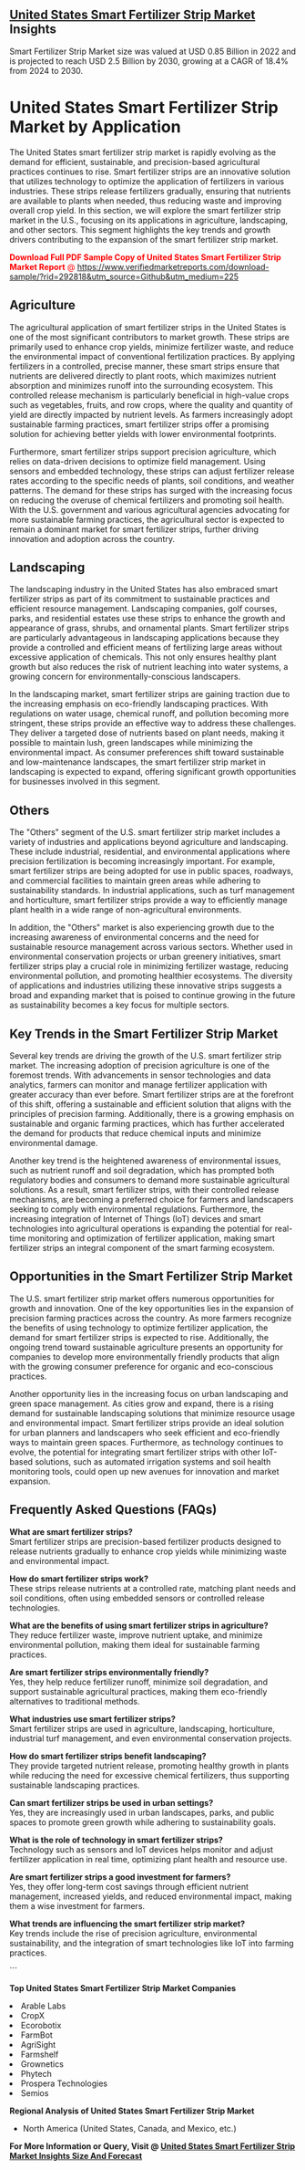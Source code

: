 <h2><a href="https://www.verifiedmarketreports.com/download-sample/?rid=292818&amp;utm_source=Github&amp;utm_medium=225" target="_blank">United States Smart Fertilizer Strip Market</a> Insights</h2><p>Smart Fertilizer Strip Market size was valued at USD 0.85 Billion in 2022 and is projected to reach USD 2.5 Billion by 2030, growing at a CAGR of 18.4% from 2024 to 2030.</p><p> <h1>United States Smart Fertilizer Strip Market by Application</h1> <p>The United States smart fertilizer strip market is rapidly evolving as the demand for efficient, sustainable, and precision-based agricultural practices continues to rise. Smart fertilizer strips are an innovative solution that utilizes technology to optimize the application of fertilizers in various industries. These strips release fertilizers gradually, ensuring that nutrients are available to plants when needed, thus reducing waste and improving overall crop yield. In this section, we will explore the smart fertilizer strip market in the U.S., focusing on its applications in agriculture, landscaping, and other sectors. This segment highlights the key trends and growth drivers contributing to the expansion of the smart fertilizer strip market.</p> <p><p><span class=""><span style="color: #ff0000;"><strong>Download Full PDF Sample Copy of United States Smart Fertilizer Strip Market Report</strong> @ </span><a href="https://www.verifiedmarketreports.com/download-sample/?rid=292818&amp;utm_source=Github&amp;utm_medium=225" target="_blank">https://www.verifiedmarketreports.com/download-sample/?rid=292818&amp;utm_source=Github&amp;utm_medium=225</a></span></p></p> <h2>Agriculture</h2> <p>The agricultural application of smart fertilizer strips in the United States is one of the most significant contributors to market growth. These strips are primarily used to enhance crop yields, minimize fertilizer waste, and reduce the environmental impact of conventional fertilization practices. By applying fertilizers in a controlled, precise manner, these smart strips ensure that nutrients are delivered directly to plant roots, which maximizes nutrient absorption and minimizes runoff into the surrounding ecosystem. This controlled release mechanism is particularly beneficial in high-value crops such as vegetables, fruits, and row crops, where the quality and quantity of yield are directly impacted by nutrient levels. As farmers increasingly adopt sustainable farming practices, smart fertilizer strips offer a promising solution for achieving better yields with lower environmental footprints.</p> <p>Furthermore, smart fertilizer strips support precision agriculture, which relies on data-driven decisions to optimize field management. Using sensors and embedded technology, these strips can adjust fertilizer release rates according to the specific needs of plants, soil conditions, and weather patterns. The demand for these strips has surged with the increasing focus on reducing the overuse of chemical fertilizers and promoting soil health. With the U.S. government and various agricultural agencies advocating for more sustainable farming practices, the agricultural sector is expected to remain a dominant market for smart fertilizer strips, further driving innovation and adoption across the country.</p> <h2>Landscaping</h2> <p>The landscaping industry in the United States has also embraced smart fertilizer strips as part of its commitment to sustainable practices and efficient resource management. Landscaping companies, golf courses, parks, and residential estates use these strips to enhance the growth and appearance of grass, shrubs, and ornamental plants. Smart fertilizer strips are particularly advantageous in landscaping applications because they provide a controlled and efficient means of fertilizing large areas without excessive application of chemicals. This not only ensures healthy plant growth but also reduces the risk of nutrient leaching into water systems, a growing concern for environmentally-conscious landscapers.</p> <p>In the landscaping market, smart fertilizer strips are gaining traction due to the increasing emphasis on eco-friendly landscaping practices. With regulations on water usage, chemical runoff, and pollution becoming more stringent, these strips provide an effective way to address these challenges. They deliver a targeted dose of nutrients based on plant needs, making it possible to maintain lush, green landscapes while minimizing the environmental impact. As consumer preferences shift toward sustainable and low-maintenance landscapes, the smart fertilizer strip market in landscaping is expected to expand, offering significant growth opportunities for businesses involved in this segment.</p> <h2>Others</h2> <p>The "Others" segment of the U.S. smart fertilizer strip market includes a variety of industries and applications beyond agriculture and landscaping. These include industrial, residential, and environmental applications where precision fertilization is becoming increasingly important. For example, smart fertilizer strips are being adopted for use in public spaces, roadways, and commercial facilities to maintain green areas while adhering to sustainability standards. In industrial applications, such as turf management and horticulture, smart fertilizer strips provide a way to efficiently manage plant health in a wide range of non-agricultural environments.</p> <p>In addition, the "Others" market is also experiencing growth due to the increasing awareness of environmental concerns and the need for sustainable resource management across various sectors. Whether used in environmental conservation projects or urban greenery initiatives, smart fertilizer strips play a crucial role in minimizing fertilizer wastage, reducing environmental pollution, and promoting healthier ecosystems. The diversity of applications and industries utilizing these innovative strips suggests a broad and expanding market that is poised to continue growing in the future as sustainability becomes a key focus for multiple sectors.</p> <h2>Key Trends in the Smart Fertilizer Strip Market</h2> <p>Several key trends are driving the growth of the U.S. smart fertilizer strip market. The increasing adoption of precision agriculture is one of the foremost trends. With advancements in sensor technologies and data analytics, farmers can monitor and manage fertilizer application with greater accuracy than ever before. Smart fertilizer strips are at the forefront of this shift, offering a sustainable and efficient solution that aligns with the principles of precision farming. Additionally, there is a growing emphasis on sustainable and organic farming practices, which has further accelerated the demand for products that reduce chemical inputs and minimize environmental damage.</p> <p>Another key trend is the heightened awareness of environmental issues, such as nutrient runoff and soil degradation, which has prompted both regulatory bodies and consumers to demand more sustainable agricultural solutions. As a result, smart fertilizer strips, with their controlled release mechanisms, are becoming a preferred choice for farmers and landscapers seeking to comply with environmental regulations. Furthermore, the increasing integration of Internet of Things (IoT) devices and smart technologies into agricultural operations is expanding the potential for real-time monitoring and optimization of fertilizer application, making smart fertilizer strips an integral component of the smart farming ecosystem.</p> <h2>Opportunities in the Smart Fertilizer Strip Market</h2> <p>The U.S. smart fertilizer strip market offers numerous opportunities for growth and innovation. One of the key opportunities lies in the expansion of precision farming practices across the country. As more farmers recognize the benefits of using technology to optimize fertilizer application, the demand for smart fertilizer strips is expected to rise. Additionally, the ongoing trend toward sustainable agriculture presents an opportunity for companies to develop more environmentally friendly products that align with the growing consumer preference for organic and eco-conscious practices.</p> <p>Another opportunity lies in the increasing focus on urban landscaping and green space management. As cities grow and expand, there is a rising demand for sustainable landscaping solutions that minimize resource usage and environmental impact. Smart fertilizer strips provide an ideal solution for urban planners and landscapers who seek efficient and eco-friendly ways to maintain green spaces. Furthermore, as technology continues to evolve, the potential for integrating smart fertilizer strips with other IoT-based solutions, such as automated irrigation systems and soil health monitoring tools, could open up new avenues for innovation and market expansion.</p> <h2>Frequently Asked Questions (FAQs)</h2> <p><strong>What are smart fertilizer strips?</strong><br>Smart fertilizer strips are precision-based fertilizer products designed to release nutrients gradually to enhance crop yields while minimizing waste and environmental impact.</p> <p><strong>How do smart fertilizer strips work?</strong><br>These strips release nutrients at a controlled rate, matching plant needs and soil conditions, often using embedded sensors or controlled release technologies.</p> <p><strong>What are the benefits of using smart fertilizer strips in agriculture?</strong><br>They reduce fertilizer waste, improve nutrient uptake, and minimize environmental pollution, making them ideal for sustainable farming practices.</p> <p><strong>Are smart fertilizer strips environmentally friendly?</strong><br>Yes, they help reduce fertilizer runoff, minimize soil degradation, and support sustainable agricultural practices, making them eco-friendly alternatives to traditional methods.</p> <p><strong>What industries use smart fertilizer strips?</strong><br>Smart fertilizer strips are used in agriculture, landscaping, horticulture, industrial turf management, and even environmental conservation projects.</p> <p><strong>How do smart fertilizer strips benefit landscaping?</strong><br>They provide targeted nutrient release, promoting healthy growth in plants while reducing the need for excessive chemical fertilizers, thus supporting sustainable landscaping practices.</p> <p><strong>Can smart fertilizer strips be used in urban settings?</strong><br>Yes, they are increasingly used in urban landscapes, parks, and public spaces to promote green growth while adhering to sustainability goals.</p> <p><strong>What is the role of technology in smart fertilizer strips?</strong><br>Technology such as sensors and IoT devices helps monitor and adjust fertilizer application in real time, optimizing plant health and resource use.</p> <p><strong>Are smart fertilizer strips a good investment for farmers?</strong><br>Yes, they offer long-term cost savings through efficient nutrient management, increased yields, and reduced environmental impact, making them a wise investment for farmers.</p> <p><strong>What trends are influencing the smart fertilizer strip market?</strong><br>Key trends include the rise of precision agriculture, environmental sustainability, and the integration of smart technologies like IoT into farming practices.</p> ```</p><p><strong>Top United States Smart Fertilizer Strip Market Companies</strong></p><div data-test-id=""><p><li>Arable Labs</li><li> CropX</li><li> Ecorobotix</li><li> FarmBot</li><li> AgriSight</li><li> Farmshelf</li><li> Grownetics</li><li> Phytech</li><li> Prospera Technologies</li><li> Semios</li></p><div><strong>Regional Analysis of&nbsp;United States Smart Fertilizer Strip Market</strong></div><ul><li dir="ltr"><p dir="ltr">North America&nbsp;(United States, Canada, and Mexico, etc.)</p></li></ul><p><strong>For More Information or Query, Visit @&nbsp;</strong><strong><a href="https://www.verifiedmarketreports.com/product/smart-fertilizer-strip-market/?utm_source=Github&amp;utm_medium=225" target="_blank">United States Smart Fertilizer Strip Market Insights Size And Forecast</a></strong></p></div>

